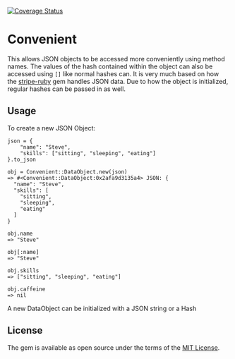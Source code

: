 [![Coverage Status](https://coveralls.io/repos/github/stndrs/convenient/badge.svg?branch=master)](https://coveralls.io/github/stndrs/convenient?branch=master)

# Convenient

This allows JSON objects to be accessed more conveniently using method names. The values of the hash contained within the object can also be accessed using `[]` like normal hashes can. It is very much based on how the [stripe-ruby](https://github.com/stripe/stripe-ruby) gem handles JSON data. Due to how the object is initialized, regular hashes can be passed in as well.

## Usage

To create a new JSON Object:
```
json = {
    "name": "Steve",
    "skills": ["sitting", "sleeping", "eating"]
}.to_json

obj = Convenient::DataObject.new(json)
=> #<Convenient::DataObject:0x2afa9d3135a4> JSON: {
  "name": "Steve",
  "skills": [
    "sitting",
    "sleeping",
    "eating"
  ]
}

obj.name
=> "Steve"

obj[:name]
=> "Steve"

obj.skills
=> ["sitting", "sleeping", "eating"]

obj.caffeine
=> nil

```
A new DataObject can be initialized with a JSON string or a Hash


## License

The gem is available as open source under the terms of the [MIT License](https://opensource.org/licenses/MIT).
